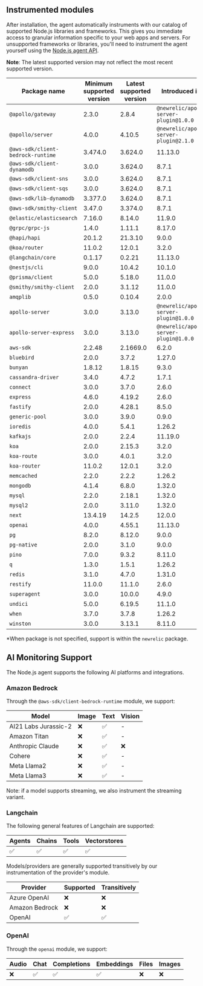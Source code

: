 ## Instrumented modules

After installation, the agent automatically instruments with our catalog of
supported Node.js libraries and frameworks. This gives you immediate access to
granular information specific to your web apps and servers.  For unsupported
frameworks or libraries, you'll need to instrument the agent yourself using the
[Node.js agent API](https://newrelic.github.io/node-newrelic/API.html).

**Note**: The latest supported version may not reflect the most recent supported
version.

| Package name | Minimum supported version | Latest supported version | Introduced in* |
| --- | --- | --- | --- |
| `@apollo/gateway` | 2.3.0 | 2.8.4 | `@newrelic/apollo-server-plugin@1.0.0` |
| `@apollo/server` | 4.0.0 | 4.10.5 | `@newrelic/apollo-server-plugin@2.1.0` |
| `@aws-sdk/client-bedrock-runtime` | 3.474.0 | 3.624.0 | 11.13.0 |
| `@aws-sdk/client-dynamodb` | 3.0.0 | 3.624.0 | 8.7.1 |
| `@aws-sdk/client-sns` | 3.0.0 | 3.624.0 | 8.7.1 |
| `@aws-sdk/client-sqs` | 3.0.0 | 3.624.0 | 8.7.1 |
| `@aws-sdk/lib-dynamodb` | 3.377.0 | 3.624.0 | 8.7.1 |
| `@aws-sdk/smithy-client` | 3.47.0 | 3.374.0 | 8.7.1 |
| `@elastic/elasticsearch` | 7.16.0 | 8.14.0 | 11.9.0 |
| `@grpc/grpc-js` | 1.4.0 | 1.11.1 | 8.17.0 |
| `@hapi/hapi` | 20.1.2 | 21.3.10 | 9.0.0 |
| `@koa/router` | 11.0.2 | 12.0.1 | 3.2.0 |
| `@langchain/core` | 0.1.17 | 0.2.21 | 11.13.0 |
| `@nestjs/cli` | 9.0.0 | 10.4.2 | 10.1.0 |
| `@prisma/client` | 5.0.0 | 5.18.0 | 11.0.0 |
| `@smithy/smithy-client` | 2.0.0 | 3.1.12 | 11.0.0 |
| `amqplib` | 0.5.0 | 0.10.4 | 2.0.0 |
| `apollo-server` | 3.0.0 | 3.13.0 | `@newrelic/apollo-server-plugin@1.0.0` |
| `apollo-server-express` | 3.0.0 | 3.13.0 | `@newrelic/apollo-server-plugin@1.0.0` |
| `aws-sdk` | 2.2.48 | 2.1669.0 | 6.2.0 |
| `bluebird` | 2.0.0 | 3.7.2 | 1.27.0 |
| `bunyan` | 1.8.12 | 1.8.15 | 9.3.0 |
| `cassandra-driver` | 3.4.0 | 4.7.2 | 1.7.1 |
| `connect` | 3.0.0 | 3.7.0 | 2.6.0 |
| `express` | 4.6.0 | 4.19.2 | 2.6.0 |
| `fastify` | 2.0.0 | 4.28.1 | 8.5.0 |
| `generic-pool` | 3.0.0 | 3.9.0 | 0.9.0 |
| `ioredis` | 4.0.0 | 5.4.1 | 1.26.2 |
| `kafkajs` | 2.0.0 | 2.2.4 | 11.19.0 |
| `koa` | 2.0.0 | 2.15.3 | 3.2.0 |
| `koa-route` | 3.0.0 | 4.0.1 | 3.2.0 |
| `koa-router` | 11.0.2 | 12.0.1 | 3.2.0 |
| `memcached` | 2.2.0 | 2.2.2 | 1.26.2 |
| `mongodb` | 4.1.4 | 6.8.0 | 1.32.0 |
| `mysql` | 2.2.0 | 2.18.1 | 1.32.0 |
| `mysql2` | 2.0.0 | 3.11.0 | 1.32.0 |
| `next` | 13.4.19 | 14.2.5 | 12.0.0 |
| `openai` | 4.0.0 | 4.55.1 | 11.13.0 |
| `pg` | 8.2.0 | 8.12.0 | 9.0.0 |
| `pg-native` | 2.0.0 | 3.1.0 | 9.0.0 |
| `pino` | 7.0.0 | 9.3.2 | 8.11.0 |
| `q` | 1.3.0 | 1.5.1 | 1.26.2 |
| `redis` | 3.1.0 | 4.7.0 | 1.31.0 |
| `restify` | 11.0.0 | 11.1.0 | 2.6.0 |
| `superagent` | 3.0.0 | 10.0.0 | 4.9.0 |
| `undici` | 5.0.0 | 6.19.5 | 11.1.0 |
| `when` | 3.7.0 | 3.7.8 | 1.26.2 |
| `winston` | 3.0.0 | 3.13.1 | 8.11.0 |

*When package is not specified, support is within the `newrelic` package.

## AI Monitoring Support

The Node.js agent supports the following AI platforms and integrations.

### Amazon Bedrock

Through the `@aws-sdk/client-bedrock-runtime` module, we support:

| Model | Image | Text | Vision |
| --- | --- | --- | --- |
| AI21 Labs Jurassic-2 | ❌ | ✅ | - |
| Amazon Titan | ❌ | ✅ | - |
| Anthropic Claude | ❌ | ✅ | ❌ |
| Cohere | ❌ | ✅ | - |
| Meta Llama2 | ❌ | ✅ | - |
| Meta Llama3 | ❌ | ✅ | - |

Note: if a model supports streaming, we also instrument the streaming variant.


### Langchain

The following general features of Langchain are supported:

| Agents | Chains | Tools | Vectorstores |
| --- | --- | --- | --- |
| ✅ | ✅ | ✅ | ✅ |

Models/providers are generally supported transitively by our instrumentation of the provider's module.

| Provider | Supported | Transitively |
| --- | --- | --- |
| Azure OpenAI | ❌ | ❌ |
| Amazon Bedrock | ❌ | ❌ |
| OpenAI | ✅ | ✅ |


### OpenAI

Through the `openai` module, we support:

| Audio | Chat | Completions | Embeddings | Files | Images |
| --- | --- | --- | --- | --- | --- |
| ❌ | ✅ | ✅ | ✅ | ❌ | ❌ |

